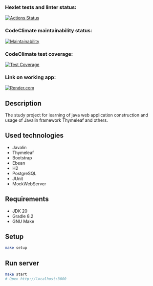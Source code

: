 ### Hexlet tests and linter status:
[![Actions Status](https://github.com/DmitriiGoltsov/java-project-72/workflows/hexlet-check/badge.svg)](https://github.com/DmitriiGoltsov/java-project-72/actions)

### CodeClimate maintainability status:
[![Maintainability](https://api.codeclimate.com/v1/badges/0384964c95093dd6ab20/maintainability)](https://codeclimate.com/github/DmitriiGoltsov/java-project-72/maintainability)

### CodeClimate test coverage:
[![Test Coverage](https://api.codeclimate.com/v1/badges/0384964c95093dd6ab20/test_coverage)](https://codeclimate.com/github/DmitriiGoltsov/java-project-72/test_coverage)

### Link on working app:
[![Render.com](https://render.com/images/render-banner.png)](https://site-analyzer.onrender.com/)

## Description
The study project for learning of java web application construction and usage of Javalin framework Thymeleaf and others.

## Used technologies
* Javalin
* Thymeleaf
* Bootstrap
* Ebean
* H2
* PostgreSQL
* JUnit
* MockWebServer

## Requirements

* JDK 20
* Gradle 8.2
* GNU Make

## Setup

```zsh
make setup
```

## Run server

```zsh
make start
# Open http://localhost:3000
```